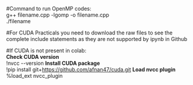 #Command to run OpenMP codes:            
g++ filename.cpp -lgomp -o filename.cpp         
./filename    

#For CUDA Practicals you need to download the raw files to see the complete include statements as they are not supported by ipynb in Github

#If CUDA is not present in colab:    
**Check CUDA version**    
!nvcc --version
**Install CUDA package**         
!pip install git+https://github.com/afnan47/cuda.git
**Load nvcc plugin**    
%load_ext nvcc_plugin 
